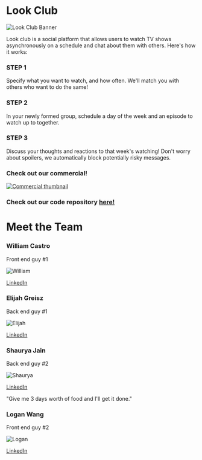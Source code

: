 # Look Club

![Look Club Banner](/Vitamin-CS/images/Banner.png)

Look club is a social platform that allows users to watch TV shows asynchronously on a schedule and chat about them with others. Here's how it works:

### STEP 1
Specify what you want to watch, and how often. We'll match you with others who want to do the same!
### STEP 2
In your newly formed group, schedule a day of the week and an episode to watch up to together.
### STEP 3
Discuss your thoughts and reactions to that week's watching! Don't worry about spoilers, we automatically block potentially risky messages.

### Check out our commercial!

[![Commercial thumbnail](http://img.youtube.com/vi/5adIyUlV5FY/0.jpg)](http://www.youtube.com/watch?v=5adIyUlV5FY)

### Check out our code repository [here!](https://github.com/UWSocialComputing/Vitamin-CS-Project)

# Meet the Team
### William Castro

Front end guy #1

![William](/Vitamin-CS/images/William.png)

[LinkedIn](https://www.linkedin.com/in/williamkcastro/)

### Elijah Greisz

Back end guy #1

![Elijah](/Vitamin-CS/images/Elijah.png)

[LinkedIn](https://www.linkedin.com/in/williamkcastro/)

### Shaurya Jain

Back end guy #2

![Shaurya](/Vitamin-CS/images/Shaurya.png)

[LinkedIn](https://www.linkedin.com/in/williamkcastro/)

"Give me 3 days worth of food and I'll get it done."

### Logan Wang

Front end guy #2

![Logan](/Vitamin-CS/images/Logan.png)

[LinkedIn](https://www.linkedin.com/in/williamkcastro/)